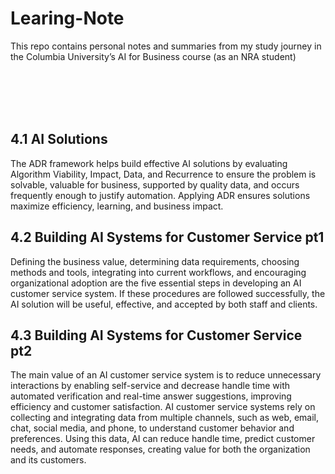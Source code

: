 # Learing-Note
This repo contains personal notes and summaries from my study journey in the Columbia University’s AI for Business course (as an NRA student)

<br><br>
<br><br>

## 4.1 AI Solutions
The ADR framework helps build effective AI solutions by evaluating Algorithm Viability, Impact, Data, and Recurrence to ensure the problem is solvable, valuable for business, supported by quality data, and occurs frequently enough to justify automation. Applying ADR ensures solutions maximize efficiency, learning, and business impact.
## 4.2 Building AI Systems for Customer Service pt1
Defining the business value, determining data requirements, choosing methods and tools, integrating into current workflows, and encouraging organizational adoption are the five essential steps in developing an AI customer service system. If these procedures are followed successfully, the AI solution will be useful, effective, and accepted by both staff and clients.
## 4.3 Building AI Systems for Customer Service pt2
The main value of an AI customer service system is to reduce unnecessary interactions by enabling self-service and decrease handle time with automated verification and real-time answer suggestions, improving efficiency and customer satisfaction.
AI customer service systems rely on collecting and integrating data from multiple channels, such as web, email, chat, social media, and phone, to understand customer behavior and preferences. Using this data, AI can reduce handle time, predict customer needs, and automate responses, creating value for both the organization and its customers.
